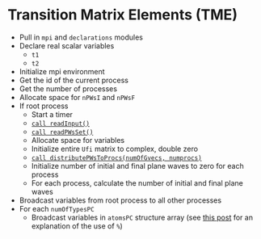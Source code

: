 # Transition Matrix Elements (TME)

* Pull in `mpi` and `declarations` modules
* Declare real scalar variables
  * `t1`
  * `t2`
* Initialize mpi environment
* Get the id of the current process
* Get the number of processes
* Allocate space for `nPWsI` and `nPWsF`
* If root process
  * Start a timer
  * [`call readInput()`](readInput.md)
  * [`call readPWsSet()`](readPWsSet.md)
  * Allocate space for variables
  * Initialize entire `Ufi` matrix to complex, double zero
  * [`call distributePWsToProcs(numOfGvecs, numprocs)`](distributePWsToProcs.md)
  * Initialize number of initial and final plane waves to zero for each process
  * For each process, calculate the number of initial and final plane waves
* Broadcast variables from root process to all other processes
* For each `numOfTypesPC`
  * Broadcast variables in `atomsPC` structure array (see [this post](https://stackoverflow.com/questions/8100131/what-does-mean-do-in-fortran) for an explanation of the use of `%`)
